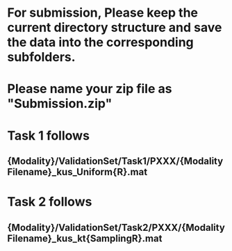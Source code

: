 # For submission, Please keep the current directory structure and save the data into the corresponding subfolders.

# Please name your zip file as "Submission.zip"

# Task 1 follows
## {Modality}/ValidationSet/Task1/PXXX/{ModalityFilename}_kus_Uniform{R}.mat

# Task 2 follows
## {Modality}/ValidationSet/Task2/PXXX/{ModalityFilename}_kus_kt{SamplingR}.mat

